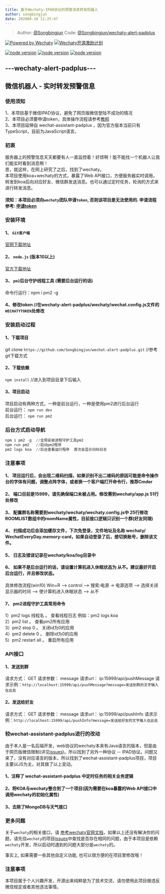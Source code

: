 ```yaml
---
title: 基于Wechaty-IPAD协议的预警消息转发机器人
author: songbingjun
date: 202008-28 11:25:47
---
```


> Author: [@Songbingjun](https://github.com/Songbingjun)
> Code: [@Songbingjun/wechaty-alert-padplus](https://github.com/Songbingjun/wechaty-alert-padplus)

[![Powered by Wechaty](https://img.shields.io/badge/Powered%20By-Wechaty-green.svg)](https://github.com/chatie/wechaty)
[![Wechaty开源激励计划](https://img.shields.io/badge/Wechaty-开源激励计划-green.svg)](https://github.com/juzibot/Welcome/wiki/Everything-about-Wechaty)

[![node version](https://img.shields.io/badge/node-%3E%3D10-blue.svg)](http://nodejs.cn/download/)
[![node version](https://img.shields.io/badge/wechaty-%3E%3D0.38.4-blue.svg)](https://github.com/Chatie/wechaty)
[![node version](https://img.shields.io/badge/wechaty--puppet--padplus-%3E%3D0.6.2-green)](https://github.com/wechaty/wechaty-puppet-padplus)

## ---wechaty-alert-padplus---

## 微信机器人 - 实时转发预警信息

### 使用须知

1、本项目基于微信IPAD协议，避免了网页版微信登陆不成功的情况  
2、本项目必须要申请token，具体操作流程请参考[教程](https://github.com/juzibot/Welcome/wiki/Everything-about-Wechaty#1Token-%E7%9A%84%E5%8A%9F%E8%83%BD%E5%92%8C%E7%94%B3%E8%AF%B7)  
3、本项目延伸自 wechat-assistant-padplus ，因为官方版本当前只有TypeScript，目前为JavaScript语言。

### 初衷

服务器上的预警信息天天都要有人一直监控着！好烦啊！能不能找一个机器人让我们能实时看到消息啊！  
恩，就这样，在网上研究了之后，找到了wechaty。  
本项目使用koa+wechaty的方式，暴露了Web API接口，方便服务器实时调用，转发到koa后向对应好友、微信群发送消息。也可以通过定时任务，轮询的方式来进行转发消息。

#### 须知：本项目必须向`wechaty`团队申请`token`, 否则该项目是无法使用的. 申请流程参考: [申请token](https://github.com/juzibot/Welcome/wiki/Everything-about-Wechaty#1Token-的功能和申请)

### 安装环境

#### 1、 `Git客户端`

[官网下载地址](https://git-scm.com/downloads)

#### 2、 `node.js`  (版本10以上)

[官方下载地址](https://nodejs.org/zh-cn/download/)

#### 3、 `pm2`后台守护线程工具 (需要后台运行的话)

命令行运行：npm i pm2 -g

#### 4、修改token  //在wechaty-alert-padplus/wechaty/wechat.config.js文件的`WECHATYTOKEN`处修改

### 安装启动过程

#### 1、下载项目

git clone `https://github.com/Songbingjun/wechat-alert-padplus.git`  //参考git下载方式  

#### 2、下载依赖

`npm install`  //进入到项目目录下后输入  

#### 3、项目启动

项目启动有两种方式，一种是前台运行，一种是使用pm2进行后台运行  
前台运行： `npm run dev`  
后台运行： `npm run pm2`

### 后台方式启动导航  

```powershell
npm i pm2 -g  //全局安装进程守护工具pm2
npm run pm2   //启动pm2程序
pm2 logs koa  //后台查看运行程序  首次会显示扫码日志
```

### 注意事项

#### 1、 项目运行后，会出现二维码扫描，如果识别不出二维码的原因可能是命令操作台的字体有问题，调整点阵字体，或者换一个客户端打开命令行，推荐Cmder

#### 2、 端口目前是15999，请先确保端口未被占用。修改需到wechaty/app.js  51行处修改

#### 3、 配置群名称需要到wechaty/wechaty/wechaty.config.js中 25行修改ROOMLIST数组中的roomName属性，目前接口逻辑只识别一个群(好友同理)

#### 4、 扫描成功后会添加缓存文件，下次免登录，文件地址及名称 wechaty/ WechatEveryDay.memory-card，如果自动登录了后，想切换账号，删除该文件。

#### 5、 日志及错误记录在wechaty/koa/log目录中

#### 6、 如果不是后台运行的话，请设置计算机进入休眠状态为 从不。建议最好开启后台运行，并且修改状态。

具体修改流程(win10)  Win+R –> control –> 搜索:电源  -> 电源选项 –> 选择关闭显示器的时间 –> 使计算机进入休眠状态 –> 从不

#### 7、 pm2进程守护工具常用命令

1）pm2 logs 线程名 。  查看线程日志  例如：pm2 logs koa  
2）pm2 list 。 查看pm2所有应用  
3）pm2 stop 0 。 关闭id为0的应用  
4）pm2 delete 0 。 删除id为0的应用  
5）pm2 restart all 。 重启所有应用  

### API接口

#### 1、发送到群

请求方式： GET
请求参数： message
请求url：  ip:15999/api/pushMessage
请求示例：`http://localhost:15999/api/pushMessage?message=发送到群的文字输入在此处`

#### 2、发送给好友

请求方式： GET
请求参数： message
请求url： ip:15999/api/pushInfo
请求示例：`http://localhost:15999/api/pushInfo?message=发送给好友的文字输入在此处`

### 较wechat-assistant-padplus进行的改动

由于本人是一名后端开发，web协议的wechaty本来有Java语言的版本，但是由于网页版微信限制(详见[issues](https://github.com/wechaty/wechaty/issues/603))。所以找到了另外一种协议 -- IPAD协议。问题又来了，没有对应语言的版本，所以找到了wechat-assistant-padplus项目，项目主要以JS为主，对其做了以上变动。  

#### 1、注释了 wechat-assistant-padplus 中定时任务的相关业务逻辑

#### 2、将KOA与wechaty整合到了一个项目(因为需要在koa暴露的Web API接口中调用wechaty的初始化属性)  

#### 3、去除了MongoDB与天气接口

### 更多问题

关于`wechaty`的相关接口，请
[参考wechaty官网文档](https://wechaty.js.org/v/zh/)，如果以上还没有解决你的问题，请先往`wechaty`的项目[issues](https://github.com/Chatie/wechaty/issues)中查找是否存在相同的问题，由于本项目是依赖`wechaty`开发，所以启动时遇到的问题大部分是`wechaty`的。

事实上, 如果需要一些其他自定义功能, 也可以很方便的在项目里修改哦！

### 注意事项

本项目属于个人兴趣开发，开源出来纯粹是为了技术交流，请勿使用此项目做违反微信规定或者其他违法事情。
